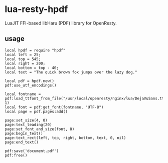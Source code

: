 lua-resty-hpdf
==============
LuaJIT FFI-based libHaru (PDF) library for OpenResty.

usage
--------------

    local hpdf = require "hpdf"
    local left = 25;
    local top = 545;
    local right = 200;
    local bottom = top - 40;
    local text = "The quick brown fox jumps over the lazy dog."
    
    local pdf = hpdf.new()
    pdf:use_utf_encodings()
	
    local fontname = pdf:load_ttfont_from_file("/usr/local/openresty/nginx/lua/DejaVuSans.ttf", 1)
    local font = pdf:get_font(fontname, "UTF-8")
    local page = pdf.pages:add()

    page:set_size(4, 0)
    page:text_leading(20)
    page:set_font_and_size(font, 8)
    page:begin_text()
    page:text_rect(left, top, right, bottom, text, 0, nil)
    page:end_text()
    
    pdf:save('document.pdf')
    pdf:free()
